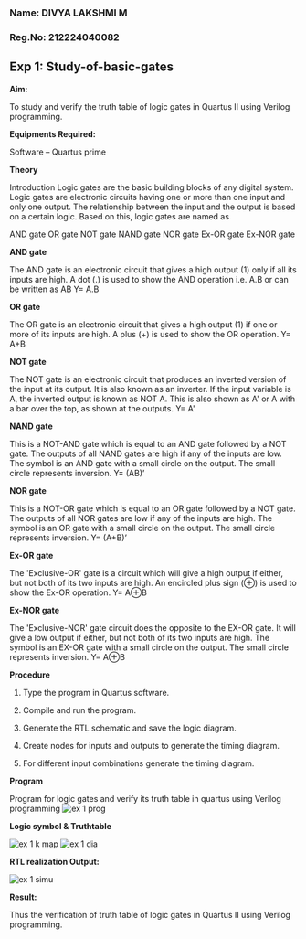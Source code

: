 ### Name: DIVYA LAKSHMI M
### Reg.No: 212224040082
## Exp 1: Study-of-basic-gates

**Aim:** 

To study and verify the truth table of logic gates in Quartus II using Verilog programming.

**Equipments Required:**

Software – Quartus prime 

**Theory**

Introduction Logic gates are the basic building blocks of any digital system. Logic gates are electronic circuits having one or more than one input and only one output. The relationship between the input and the output is based on a certain logic. Based on this, logic gates are named as

AND gate OR gate NOT gate NAND gate NOR gate Ex-OR gate Ex-NOR gate

**AND gate**

The AND gate is an electronic circuit that gives a high output (1) only if all its inputs are high. A dot (.) is used to show the AND operation i.e. A.B or can be written as AB
Y= A.B

**OR gate** 

The OR gate is an electronic circuit that gives a high output (1) if one or more of its inputs are high. A plus (+) is used to show the OR operation.
Y= A+B

**NOT gate**

The NOT gate is an electronic circuit that produces an inverted version of the input at its output. It is also known as an inverter. If the input variable is A, the inverted output is known as NOT A. This is also shown as A' or A with a bar over the top, as shown at the outputs.
Y= A'

**NAND gate**

This is a NOT-AND gate which is equal to an AND gate followed by a NOT gate. The outputs of all NAND gates are high if any of the inputs are low. The symbol is an AND gate with a small circle on the output. The small circle represents inversion.
Y= (AB)’

**NOR gate**

This is a NOT-OR gate which is equal to an OR gate followed by a NOT gate. The outputs of all NOR gates are low if any of the inputs are high. The symbol is an OR gate with a small circle on the output. The small circle represents inversion.
Y= (A+B)’

**Ex-OR gate**

The 'Exclusive-OR' gate is a circuit which will give a high output if either, but not both of its two inputs are high. An encircled plus sign (⊕) is used to show the Ex-OR operation.
Y= A⊕B

**Ex-NOR gate**

The 'Exclusive-NOR' gate circuit does the opposite to the EX-OR gate. It will give a low output if either, but not both of its two inputs are high. The symbol is an EX-OR gate with a small circle on the output. The small circle represents inversion.
Y= A⊕B

**Procedure** 

1.	Type the program in Quartus software.

2.	Compile and run the program.

3.	Generate the RTL schematic and save the logic diagram.

4.	Create nodes for inputs and outputs to generate the timing diagram.

5.	For different input combinations generate the timing diagram.


**Program**

Program for logic gates and verify its truth table in quartus using Verilog programming
![ex 1 prog](https://github.com/user-attachments/assets/b06fd1ec-423d-43d5-a119-a06a921a4314)
 
**Logic symbol & Truthtable**

![ex 1 k map](https://github.com/user-attachments/assets/7080e542-4e2d-48fc-b6d8-cc7d37e8d51a)
![ex 1 dia](https://github.com/user-attachments/assets/3ef2ed33-5ead-47b9-9a1e-8d86aa36430a)

**RTL realization Output:** 

![ex 1 simu](https://github.com/user-attachments/assets/677de8b3-2c5e-45db-8f34-39de4beccf07)

**Result:**

Thus the verification of truth table of logic gates in Quartus II using Verilog programming.


